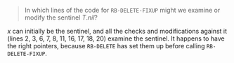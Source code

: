 > In which lines of the code for `RB-DELETE-FIXUP` might we examine or modify
> the sentinel $T.nil$?

$x$ can initially be the sentinel, and all the checks and modifications against
it (lines 2, 3, 6, 7, 8, 11, 16, 17, 18, 20) examine the sentinel. It happens to
have the right pointers, because `RB-DELETE` has set them up before calling
`RB-DELETE-FIXUP`.
